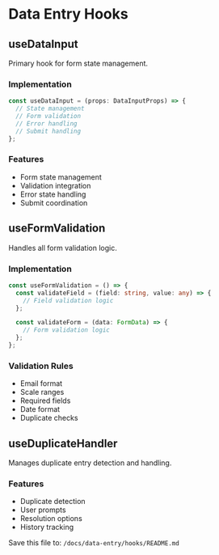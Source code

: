 # Data Entry Hooks

## useDataInput
Primary hook for form state management.

### Implementation
```typescript
const useDataInput = (props: DataInputProps) => {
  // State management
  // Form validation
  // Error handling
  // Submit handling
};
```

### Features
- Form state management
- Validation integration
- Error state handling
- Submit coordination

## useFormValidation
Handles all form validation logic.

### Implementation
```typescript
const useFormValidation = () => {
  const validateField = (field: string, value: any) => {
    // Field validation logic
  };

  const validateForm = (data: FormData) => {
    // Form validation logic
  };
};
```

### Validation Rules
- Email format
- Scale ranges
- Required fields
- Date format
- Duplicate checks

## useDuplicateHandler
Manages duplicate entry detection and handling.

### Features
- Duplicate detection
- User prompts
- Resolution options
- History tracking

Save this file to: `/docs/data-entry/hooks/README.md`